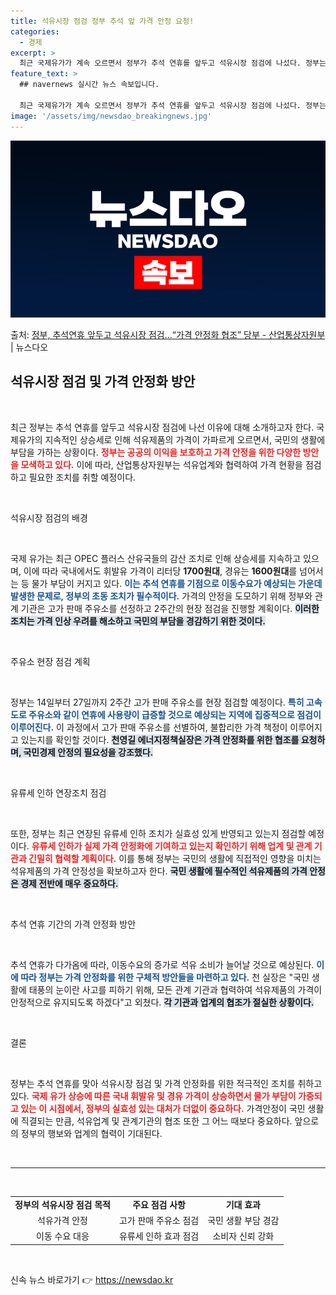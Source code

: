```yaml
---
title: 석유시장 점검 정부 추석 앞 가격 안정 요청!
categories:
  - 경제
excerpt: >
  최근 국제유가가 계속 오르면서 정부가 추석 연휴를 앞두고 석유시장 점검에 나섰다. 정부는 연휴 기간 관계 기…
feature_text: >
  ## navernews 실시간 뉴스 속보입니다.

  최근 국제유가가 계속 오르면서 정부가 추석 연휴를 앞두고 석유시장 점검에 나섰다. 정부는 연휴 기간 관계 기…
image: '/assets/img/newsdao_breakingnews.jpg'
---
```


![뉴스다오 속보](/assets/img/newsdao_breakingnews.jpg)

<p>출처: <a href="https://newsdao.kr/1930" rel="dofollow">정부, 추석연휴 앞두고 석유시장 점검…“가격 안정화 협조” 당부 - 산업통상자원부</a> | 뉴스다오</p>

<h2 data-ke-size="size26">석유시장 점검 및 가격 안정화 방안</h2>

<p data-ke-size="size16">&nbsp;</p>

최근 정부는 추석 연휴를 앞두고 석유시장 점검에 나선 이유에 대해 소개하고자 한다. 국제유가의 지속적인 상승세로 인해 석유제품의 가격이 가파르게 오르면서, 국민의 생활에 부담을 가하는 상황이다. <b><span style="color: #ee2323;">정부는 공공의 이익을 보호하고 가격 안정을 위한 다양한 방안을 모색하고 있다.</span></b> 이에 따라, 산업통상자원부는 석유업계와 협력하여 가격 현황을 점검하고 필요한 조치를 취할 예정이다. 

<p data-ke-size="size16">&nbsp;</p>

석유시장 점검의 배경

<p data-ke-size="size16">&nbsp;</p>

국제 유가는 최근 OPEC 플러스 산유국들의 감산 조치로 인해 상승세를 지속하고 있으며, 이에 따라 국내에서도 휘발유 가격이 리터당 **1700원대**, 경유는 **1600원대**를 넘어서는 등 물가 부담이 커지고 있다. <b><span style="color: #1a5490;">이는 추석 연휴를 기점으로 이동수요가 예상되는 가운데 발생한 문제로, 정부의 초동 조치가 필수적이다.</span></b> 가격의 안정을 도모하기 위해 정부와 관계 기관은 고가 판매 주유소를 선정하고 2주간의 현장 점검을 진행할 계획이다. <b><span style="background-color: #21538527;">이러한 조치는 가격 인상 우려를 해소하고 국민의 부담을 경감하기 위한 것이다.</span></b>

<p data-ke-size="size16">&nbsp;</p>

주유소 현장 점검 계획

<p data-ke-size="size16">&nbsp;</p>

정부는 14일부터 27일까지 2주간 고가 판매 주유소를 현장 점검할 예정이다. <b><span style="color: #1a5490;">특히 고속도로 주유소와 같이 연휴에 사용량이 급증할 것으로 예상되는 지역에 집중적으로 점검이 이루어진다.</span></b> 이 과정에서 고가 판매 주유소를 선별하여, 불합리한 가격 책정이 이루어지고 있는지를 확인할 것이다. <b><span style="background-color: #21538527;">천영길 에너지정책실장은 가격 안정화를 위한 협조를 요청하며, 국민경제 안정의 필요성을 강조했다.</span></b>

<p data-ke-size="size16">&nbsp;</p>

유류세 인하 연장조치 점검

<p data-ke-size="size16">&nbsp;</p>

또한, 정부는 최근 연장된 유류세 인하 조치가 실효성 있게 반영되고 있는지 점검할 예정이다. <b><span style="color: #ee2323;">유류세 인하가 실제 가격 안정화에 기여하고 있는지 확인하기 위해 업계 및 관계 기관과 긴밀히 협력할 계획이다.</span></b> 이를 통해 정부는 국민의 생활에 직접적인 영향을 미치는 석유제품의 가격 안정성을 확보하고자 한다. <b><span style="background-color: #21538527;">국민 생활에 필수적인 석유제품의 가격 안정은 경제 전반에 매우 중요하다.</span></b>

<p data-ke-size="size16">&nbsp;</p>

추석 연휴 기간의 가격 안정화 방안

<p data-ke-size="size16">&nbsp;</p>

추석 연휴가 다가옴에 따라, 이동수요의 증가로 석유 소비가 늘어날 것으로 예상된다. <b><span style="color: #1a5490;">이에 따라 정부는 가격 안정화를 위한 구체적 방안들을 마련하고 있다.</span></b> 천 실장은 "국민 생활에 태풍의 눈이란 사고를 피하기 위해, 모든 관계 기관과 협력하여 석유제품의 가격이 안정적으로 유지되도록 하겠다"고 외쳤다. <b><span style="background-color: #21538527;">각 기관과 업계의 협조가 절실한 상황이다.</span></b>

<p data-ke-size="size16">&nbsp;</p>

결론

<p data-ke-size="size16">&nbsp;</p>

정부는 추석 연휴를 맞아 석유시장 점검 및 가격 안정화를 위한 적극적인 조치를 취하고 있다. <b><span style="color: #ee2323;">국제 유가 상승에 따른 국내 휘발유 및 경유 가격이 상승하면서 물가 부담이 가중되고 있는 이 시점에서, 정부의 실효성 있는 대처가 더없이 중요하다.</span></b> 가격안정이 국민 생활에 직결되는 만큼, 석유업계 및 관계기관의 협조 또한 그 어느 때보다 중요하다. 앞으로의 정부의 행보와 업계의 협력이 기대된다.

<p data-ke-size="size16">&nbsp;</p>

<hr>

<p data-ke-size="size16">&nbsp;</p>

<table>
    <tr>
        <td style="text-align: center; height: 17px;"><b>정부의 석유시장 점검 목적</b></td>
        <td style="text-align: center; height: 17px;"><b>주요 점검 사항</b></td>
        <td style="text-align: center; height: 17px;"><b>기대 효과</b></td>
    </tr>
    <tr>
        <td style="text-align: center; height: 17px;">석유가격 안정</td>
        <td style="text-align: center; height: 17px;">고가 판매 주유소 점검</td>
        <td style="text-align: center; height: 17px;">국민 생활 부담 경감</td>
    </tr>
    <tr>
        <td style="text-align: center; height: 17px;">이동 수요 대응</td>
        <td style="text-align: center; height: 17px;">유류세 인하 효과 점검</td>
        <td style="text-align: center; height: 17px;">소비자 신뢰 강화</td>
    </tr>
</table>

<p data-ke-size="size16">&nbsp;</p> 

신속 뉴스 바로가기 👉 <a href="https://newsdao.kr" rel="dofollow">https://newsdao.kr</a>


